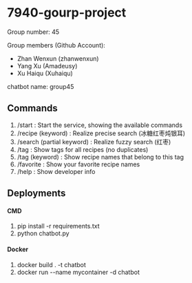 # 7940-gourp-project

Group number: 45

Group members (Github Account):
- Zhan Wenxun (zhanwenxun)
- Yang Xu (Amadeusy)
- Xu Haiqu (Xuhaiqu)

chatbot name: group45

## Commands
1. /start : Start the service, showing the available commands
2. /recipe (keyword) : Realize precise search (冰糖红枣炖银耳)
3. /search (partial keyword) : Realize fuzzy search (红枣)
4. /tag : Show tags for all recipes (no duplicates)
5. /tag (keyword) : Show recipe names that belong to this tag
6. /favorite : Show your favorite recipe names
7. /help : Show developer info

## Deployments
#### CMD
1. pip install -r requirements.txt
2. python chatbot.py

#### Docker
1. docker build . -t chatbot
2. docker run --name mycontainer -d chatbot
